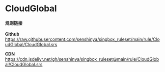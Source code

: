 # CloudGlobal

#### 规则链接

**Github**
https://raw.githubusercontent.com/senshinya/singbox_ruleset/main/rule/CloudGlobal/CloudGlobal.srs

**CDN**
https://cdn.jsdelivr.net/gh/senshinya/singbox_ruleset@main/rule/CloudGlobal/CloudGlobal.srs